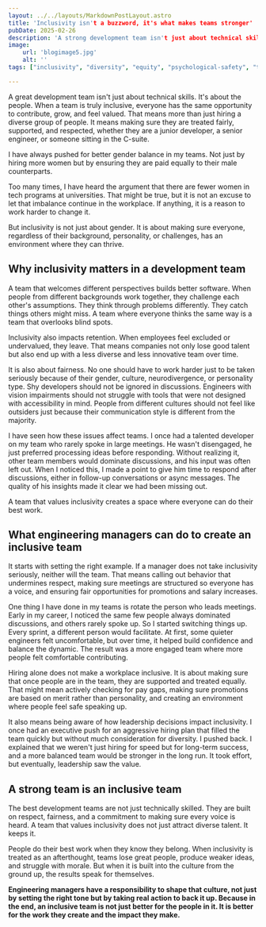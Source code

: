 ```yaml
---
layout: ../../layouts/MarkdownPostLayout.astro
title: 'Inclusivity isn't a buzzword, it's what makes teams stronger'
pubDate: 2025-02-26
description: 'A strong development team isn't just about technical skills, it's about inclusivity. When teams are truly inclusive, they foster innovation, improve retention, and create an environment where everyone can thrive.'
image:
    url: 'blogimage5.jpg'
    alt: ''
tags: ["inclusivity", "diversity", "equity", "psychological-safety", "team-culture", "communication", "bias", "hiring", "mentorship", "fairness", "leadership", "belonging","my-5-core-values"]

---
```


A great development team isn't just about technical skills. It's about the people. When a team is truly inclusive, everyone has the same opportunity to contribute, grow, and feel valued. That means more than just hiring a diverse group of people. It means making sure they are treated fairly, supported, and respected, whether they are a junior developer, a senior engineer, or someone sitting in the C-suite.

I have always pushed for better gender balance in my teams. Not just by hiring more women but by ensuring they are paid equally to their male counterparts.

Too many times, I have heard the argument that there are fewer women in tech programs at universities. That might be true, but it is not an excuse to let that imbalance continue in the workplace. If anything, it is a reason to work harder to change it.

But inclusivity is not just about gender. It is about making sure everyone, regardless of their background, personality, or challenges, has an environment where they can thrive.

## Why inclusivity matters in a development team

A team that welcomes different perspectives builds better software. When people from different backgrounds work together, they challenge each other's assumptions. They think through problems differently. They catch things others might miss. A team where everyone thinks the same way is a team that overlooks blind spots.

Inclusivity also impacts retention. When employees feel excluded or undervalued, they leave. That means companies not only lose good talent but also end up with a less diverse and less innovative team over time.

It is also about fairness. No one should have to work harder just to be taken seriously because of their gender, culture, neurodivergence, or personality type. Shy developers should not be ignored in discussions. Engineers with vision impairments should not struggle with tools that were not designed with accessibility in mind. People from different cultures should not feel like outsiders just because their communication style is different from the majority.

I have seen how these issues affect teams. I once had a talented developer on my team who rarely spoke in large meetings. He wasn't disengaged, he just preferred processing ideas before responding. Without realizing it, other team members would dominate discussions, and his input was often left out. When I noticed this, I made a point to give him time to respond after discussions, either in follow-up conversations or async messages. The quality of his insights made it clear we had been missing out.

A team that values inclusivity creates a space where everyone can do their best work.

## What engineering managers can do to create an inclusive team

It starts with setting the right example. If a manager does not take inclusivity seriously, neither will the team. That means calling out behavior that undermines respect, making sure meetings are structured so everyone has a voice, and ensuring fair opportunities for promotions and salary increases.

One thing I have done in my teams is rotate the person who leads meetings. Early in my career, I noticed the same few people always dominated discussions, and others rarely spoke up. So I started switching things up. Every sprint, a different person would facilitate. At first, some quieter engineers felt uncomfortable, but over time, it helped build confidence and balance the dynamic. The result was a more engaged team where more people felt comfortable contributing.

Hiring alone does not make a workplace inclusive. It is about making sure that once people are in the team, they are supported and treated equally. That might mean actively checking for pay gaps, making sure promotions are based on merit rather than personality, and creating an environment where people feel safe speaking up.

It also means being aware of how leadership decisions impact inclusivity. I once had an executive push for an aggressive hiring plan that filled the team quickly but without much consideration for diversity. I pushed back. I explained that we weren't just hiring for speed but for long-term success, and a more balanced team would be stronger in the long run. It took effort, but eventually, leadership saw the value.

## A strong team is an inclusive team

The best development teams are not just technically skilled. They are built on respect, fairness, and a commitment to making sure every voice is heard. A team that values inclusivity does not just attract diverse talent. It keeps it.

People do their best work when they know they belong. When inclusivity is treated as an afterthought, teams lose great people, produce weaker ideas, and struggle with morale. But when it is built into the culture from the ground up, the results speak for themselves.

**Engineering managers have a responsibility to shape that culture, not just by setting the right tone but by taking real action to back it up. Because in the end, an inclusive team is not just better for the people in it. It is better for the work they create and the impact they make.**